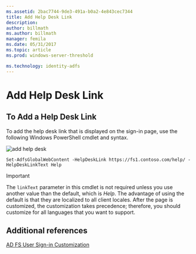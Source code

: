 ```yaml
---
ms.assetid: 2bac7744-9de3-491a-b0a2-4e843cec7344
title: Add Help Desk Link 
description:
author: billmath
ms.author: billmath
manager: femila
ms.date: 05/31/2017
ms.topic: article
ms.prod: windows-server-threshold

ms.technology: identity-adfs
---
```


# Add Help Desk Link 


## To Add a Help Desk Link  
To add the help desk link that is displayed on the sign\-in page, use the following Windows PowerShell cmdlet and syntax.  

![add help desk](media/AD-FS-user-sign-in-customization/ADFS_Blue_Custom2.png)
  

`Set-AdfsGlobalWebContent -HelpDeskLink https://fs1.contoso.com/help/ -HelpDeskLinkText Help`  
 
  
> [!IMPORTANT]  
> The `linkText` parameter in this cmdlet is not required unless you use another value than the default, which is *Help*. The advantage of using the default is that they are localized to all client locales. After the page is customized, the customization takes precedence; therefore, you should customize for all languages that you want to support.  


## Additional references 
[AD FS User Sign-in Customization](AD-FS-user-sign-in-customization.md)  
